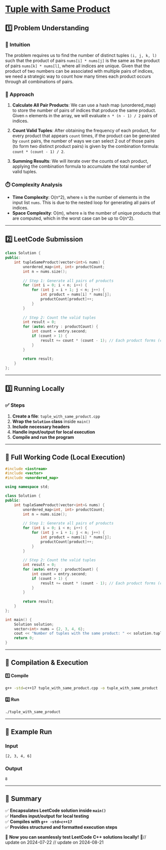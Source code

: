 # **[Tuple with Same Product](https://leetcode.com/problems/tuple-with-same-product/description/)**  

## **1️⃣ Problem Understanding**  
### **📌 Intuition**  
The problem requires us to find the number of distinct tuples `(i, j, k, l)` such that the product of pairs `nums[i] * nums[j]` is the same as the product of pairs `nums[k] * nums[l]`, where all indices are unique. Given that the product of two numbers can be associated with multiple pairs of indices, we need a strategic way to count how many times each product occurs through all combinations of pairs.

### **🚀 Approach**  
1. **Calculate All Pair Products**: We can use a hash map (unordered_map) to store the number of pairs of indices that produce the same product. Given `n` elements in the array, we will evaluate `n * (n - 1) / 2` pairs of indices.
   
2. **Count Valid Tuples**: After obtaining the frequency of each product, for every product that appears `count` times, if the product can be generated by `count` pairs, the number of ways we can select 2 out of those pairs (to form two distinct product pairs) is given by the combination formula: `count * (count - 1) / 2`.

3. **Summing Results**: We will iterate over the counts of each product, applying the combination formula to accumulate the total number of valid tuples.

### **⏱️ Complexity Analysis**  
- **Time Complexity**: O(n^2), where `n` is the number of elements in the input list `nums`. This is due to the nested loop for generating all pairs of indices.
- **Space Complexity**: O(m), where `m` is the number of unique products that are computed, which in the worst case can be up to O(n^2).

---  

## **2️⃣ LeetCode Submission**  
```cpp
class Solution {
public:
    int tupleSameProduct(vector<int>& nums) {
        unordered_map<int, int> productCount;
        int n = nums.size();
        
        // Step 1: Generate all pairs of products
        for (int i = 0; i < n; i++) {
            for (int j = i + 1; j < n; j++) {
                int product = nums[i] * nums[j];
                productCount[product]++;
            }
        }
        
        // Step 2: Count the valid tuples
        int result = 0;
        for (auto& entry : productCount) {
            int count = entry.second;
            if (count > 1) {
                result += count * (count - 1); // Each product forms (count choose 2) pairs
            }
        }
        
        return result;
    }
};  
```  

---  

## **3️⃣ Running Locally**  
### **✅ Steps**  
1. **Create a file**: `tuple_with_same_product.cpp`  
2. **Wrap the `Solution` class** inside `main()`  
3. **Include necessary headers**  
4. **Handle input/output for local execution**  
5. **Compile and run the program**  

---  

## **📝 Full Working Code (Local Execution)**  
```cpp
#include <iostream>
#include <vector>
#include <unordered_map>

using namespace std;

class Solution {
public:
    int tupleSameProduct(vector<int>& nums) {
        unordered_map<int, int> productCount;
        int n = nums.size();
        
        // Step 1: Generate all pairs of products
        for (int i = 0; i < n; i++) {
            for (int j = i + 1; j < n; j++) {
                int product = nums[i] * nums[j];
                productCount[product]++;
            }
        }
        
        // Step 2: Count the valid tuples
        int result = 0;
        for (auto& entry : productCount) {
            int count = entry.second;
            if (count > 1) {
                result += count * (count - 1); // Each product forms (count choose 2) pairs
            }
        }
        
        return result;
    }
};

int main() {
    Solution solution;
    vector<int> nums = {2, 3, 4, 6};
    cout << "Number of tuples with the same product: " << solution.tupleSameProduct(nums) << endl;
    return 0;
}
```  

---  

## **🔧 Compilation & Execution**  
#### **1️⃣ Compile**  
```bash
g++ -std=c++17 tuple_with_same_product.cpp -o tuple_with_same_product
```  

#### **2️⃣ Run**  
```bash
./tuple_with_same_product
```  

---  

## **🎯 Example Run**  
### **Input**  
```
[2, 3, 4, 6]
```  
### **Output**  
```
8
```  

---  

## **📌 Summary**  
✅ **Encapsulates LeetCode solution inside `main()`**  
✅ **Handles input/output for local testing**  
✅ **Compiles with `g++ -std=c++17`**  
✅ **Provides structured and formatted execution steps**  

🚀 **Now you can seamlessly test LeetCode C++ solutions locally!** 🚀// update on 2024-07-22
// update on 2024-08-21

